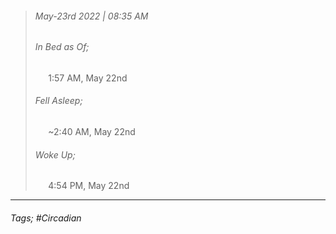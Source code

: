 >###### May-23rd 2022 | 08:35 AM
>###### In Bed as Of;
> $\quad$ 1:57 AM, May 22nd
>###### Fell Asleep;
> $\quad$ ~2:40 AM, May 22nd
>###### Woke Up;
> $\quad$ 4:54 PM, May 22nd
> <br>

--- 

###### Tags; #Circadian